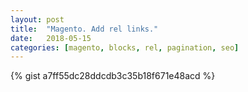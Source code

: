 ```yaml
---
layout: post
title:  "Magento. Add rel links."
date:   2018-05-15
categories: [magento, blocks, rel, pagination, seo]
---
```


{% gist a7ff55dc28ddcdb3c35b18f671e48acd %}
